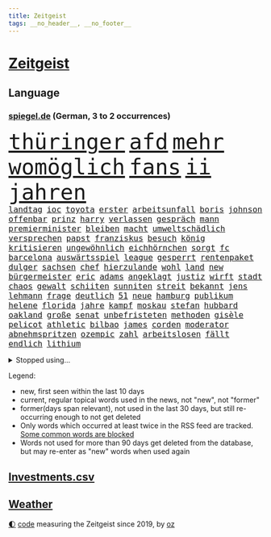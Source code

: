 ```yaml
---
title: Zeitgeist
tags: __no_header__, __no_footer__
---
```


# [Zeitgeist](https://oliz.io/zeitgeist/)

## Language

<h3><a href="https://www.spiegel.de" target="_blank">spiegel.de</a> (German, 3 to 2 occurrences)</h3>
<p style="font-family:monospace">
<span style="font-size:32pt"><a href="news_links.html#thüringer" class="current">thüringer</a></span>
<span style="font-size:32pt"><a href="news_links.html#afd" class="current">afd</a></span>
<span style="font-size:32pt"><a href="news_links.html#mehr" class="current">mehr</a></span>
<span style="font-size:32pt"><a href="news_links.html#womöglich" class="current">womöglich</a></span>
<span style="font-size:32pt"><a href="news_links.html#fans" class="current">fans</a></span>
<span style="font-size:32pt"><a href="news_links.html#ii" class="current">ii</a></span>
<span style="font-size:32pt"><a href="news_links.html#jahren" class="current">jahren</a></span>
<br>
<span style="font-size:12pt"><a href="news_links.html#landtag" class="current">landtag</a></span>
<span style="font-size:12pt"><a href="news_links.html#ioc" class="current">ioc</a></span>
<span style="font-size:12pt"><a href="news_links.html#toyota" class="new">toyota</a></span>
<span style="font-size:12pt"><a href="news_links.html#erster" class="current">erster</a></span>
<span style="font-size:12pt"><a href="news_links.html#arbeitsunfall" class="new">arbeitsunfall</a></span>
<span style="font-size:12pt"><a href="news_links.html#boris" class="current">boris</a></span>
<span style="font-size:12pt"><a href="news_links.html#johnson" class="current">johnson</a></span>
<span style="font-size:12pt"><a href="news_links.html#offenbar" class="current">offenbar</a></span>
<span style="font-size:12pt"><a href="news_links.html#prinz" class="current">prinz</a></span>
<span style="font-size:12pt"><a href="news_links.html#harry" class="current">harry</a></span>
<span style="font-size:12pt"><a href="news_links.html#verlassen" class="current">verlassen</a></span>
<span style="font-size:12pt"><a href="news_links.html#gespräch" class="current">gespräch</a></span>
<span style="font-size:12pt"><a href="news_links.html#mann" class="current">mann</a></span>
<span style="font-size:12pt"><a href="news_links.html#premierminister" class="current">premierminister</a></span>
<span style="font-size:12pt"><a href="news_links.html#bleiben" class="current">bleiben</a></span>
<span style="font-size:12pt"><a href="news_links.html#macht" class="current">macht</a></span>
<span style="font-size:12pt"><a href="news_links.html#umweltschädlich" class="new">umweltschädlich</a></span>
<span style="font-size:12pt"><a href="news_links.html#versprechen" class="current">versprechen</a></span>
<span style="font-size:12pt"><a href="news_links.html#papst" class="current">papst</a></span>
<span style="font-size:12pt"><a href="news_links.html#franziskus" class="current">franziskus</a></span>
<span style="font-size:12pt"><a href="news_links.html#besuch" class="current">besuch</a></span>
<span style="font-size:12pt"><a href="news_links.html#könig" class="current">könig</a></span>
<span style="font-size:12pt"><a href="news_links.html#kritisieren" class="current">kritisieren</a></span>
<span style="font-size:12pt"><a href="news_links.html#ungewöhnlich" class="current">ungewöhnlich</a></span>
<span style="font-size:12pt"><a href="news_links.html#eichhörnchen" class="new">eichhörnchen</a></span>
<span style="font-size:12pt"><a href="news_links.html#sorgt" class="current">sorgt</a></span>
<span style="font-size:12pt"><a href="news_links.html#fc" class="current">fc</a></span>
<span style="font-size:12pt"><a href="news_links.html#barcelona" class="current">barcelona</a></span>
<span style="font-size:12pt"><a href="news_links.html#auswärtsspiel" class="current">auswärtsspiel</a></span>
<span style="font-size:12pt"><a href="news_links.html#league" class="current">league</a></span>
<span style="font-size:12pt"><a href="news_links.html#gesperrt" class="current">gesperrt</a></span>
<span style="font-size:12pt"><a href="news_links.html#rentenpaket" class="new">rentenpaket</a></span>
<span style="font-size:12pt"><a href="news_links.html#dulger" class="new">dulger</a></span>
<span style="font-size:12pt"><a href="news_links.html#sachsen" class="current">sachsen</a></span>
<span style="font-size:12pt"><a href="news_links.html#chef" class="current">chef</a></span>
<span style="font-size:12pt"><a href="news_links.html#hierzulande" class="current">hierzulande</a></span>
<span style="font-size:12pt"><a href="news_links.html#wohl" class="current">wohl</a></span>
<span style="font-size:12pt"><a href="news_links.html#land" class="current">land</a></span>
<span style="font-size:12pt"><a href="news_links.html#new" class="current">new</a></span>
<span style="font-size:12pt"><a href="news_links.html#bürgermeister" class="current">bürgermeister</a></span>
<span style="font-size:12pt"><a href="news_links.html#eric" class="current">eric</a></span>
<span style="font-size:12pt"><a href="news_links.html#adams" class="current">adams</a></span>
<span style="font-size:12pt"><a href="news_links.html#angeklagt" class="current">angeklagt</a></span>
<span style="font-size:12pt"><a href="news_links.html#justiz" class="current">justiz</a></span>
<span style="font-size:12pt"><a href="news_links.html#wirft" class="current">wirft</a></span>
<span style="font-size:12pt"><a href="news_links.html#stadt" class="current">stadt</a></span>
<span style="font-size:12pt"><a href="news_links.html#chaos" class="current">chaos</a></span>
<span style="font-size:12pt"><a href="news_links.html#gewalt" class="current">gewalt</a></span>
<span style="font-size:12pt"><a href="news_links.html#schiiten" class="new">schiiten</a></span>
<span style="font-size:12pt"><a href="news_links.html#sunniten" class="new">sunniten</a></span>
<span style="font-size:12pt"><a href="news_links.html#streit" class="current">streit</a></span>
<span style="font-size:12pt"><a href="news_links.html#bekannt" class="current">bekannt</a></span>
<span style="font-size:12pt"><a href="news_links.html#jens" class="current">jens</a></span>
<span style="font-size:12pt"><a href="news_links.html#lehmann" class="new">lehmann</a></span>
<span style="font-size:12pt"><a href="news_links.html#frage" class="current">frage</a></span>
<span style="font-size:12pt"><a href="news_links.html#deutlich" class="current">deutlich</a></span>
<span style="font-size:12pt"><a href="news_links.html#51" class="current">51</a></span>
<span style="font-size:12pt"><a href="news_links.html#neue" class="current">neue</a></span>
<span style="font-size:12pt"><a href="news_links.html#hamburg" class="current">hamburg</a></span>
<span style="font-size:12pt"><a href="news_links.html#publikum" class="current">publikum</a></span>
<span style="font-size:12pt"><a href="news_links.html#helene" class="new">helene</a></span>
<span style="font-size:12pt"><a href="news_links.html#florida" class="current">florida</a></span>
<span style="font-size:12pt"><a href="news_links.html#jahre" class="current">jahre</a></span>
<span style="font-size:12pt"><a href="news_links.html#kampf" class="current">kampf</a></span>
<span style="font-size:12pt"><a href="news_links.html#moskau" class="current">moskau</a></span>
<span style="font-size:12pt"><a href="news_links.html#stefan" class="current">stefan</a></span>
<span style="font-size:12pt"><a href="news_links.html#hubbard" class="new">hubbard</a></span>
<span style="font-size:12pt"><a href="news_links.html#oakland" class="new">oakland</a></span>
<span style="font-size:12pt"><a href="news_links.html#große" class="current">große</a></span>
<span style="font-size:12pt"><a href="news_links.html#senat" class="current">senat</a></span>
<span style="font-size:12pt"><a href="news_links.html#unbefristeten" class="new">unbefristeten</a></span>
<span style="font-size:12pt"><a href="news_links.html#methoden" class="current">methoden</a></span>
<span style="font-size:12pt"><a href="news_links.html#gisèle" class="current">gisèle</a></span>
<span style="font-size:12pt"><a href="news_links.html#pelicot" class="current">pelicot</a></span>
<span style="font-size:12pt"><a href="news_links.html#athletic" class="new">athletic</a></span>
<span style="font-size:12pt"><a href="news_links.html#bilbao" class="new">bilbao</a></span>
<span style="font-size:12pt"><a href="news_links.html#james" class="current">james</a></span>
<span style="font-size:12pt"><a href="news_links.html#corden" class="new">corden</a></span>
<span style="font-size:12pt"><a href="news_links.html#moderator" class="current">moderator</a></span>
<span style="font-size:12pt"><a href="news_links.html#abnehmspritzen" class="current">abnehmspritzen</a></span>
<span style="font-size:12pt"><a href="news_links.html#ozempic" class="current">ozempic</a></span>
<span style="font-size:12pt"><a href="news_links.html#zahl" class="current">zahl</a></span>
<span style="font-size:12pt"><a href="news_links.html#arbeitslosen" class="current">arbeitslosen</a></span>
<span style="font-size:12pt"><a href="news_links.html#fällt" class="current">fällt</a></span>
<span style="font-size:12pt"><a href="news_links.html#endlich" class="current">endlich</a></span>
<span style="font-size:12pt"><a href="news_links.html#lithium" class="new">lithium</a></span>
</p>
<details>
<summary>Stopped using...</summary>
<p class="former" style="font-size:12pt">
aufgefordert(1437) andreas(1436) coronakrise(1436) energien(1434) entscheidungen(1434) funktionieren(1434) himmel(1434) liste(1434) oberbürgermeister(1434) untersuchungen(1434) versteigert(1434) unabhängige(1433) abgang(1432) carsten(1432) genannt(1432) saß(1432) strengere(1432) widerspricht(1432) überlebte(1432) arbeitgeber(1431) beispielen(1431) entdecken(1431) kolumnist(1431) kraftvoll(1431) prüfung(1431) schildert(1431) übersicht(1431) antreten(1430) beamte(1430) journalisten(1430) positiv(1430) stoßen(1430) verpflichtet(1430) halle(1429) normal(1429) theater(1429) turnier(1429) verschärfen(1429) vorschlag(1429) 2017(1428) 33(1428) gegenseitig(1428) geschickt(1428) mahnt(1428) uspräsidenten(1428) bsc(1427) co₂(1427) geburt(1427) geworfen(1427) halben(1427) hertha(1427) künftigen(1427) trennung(1427) versorgt(1427) ausbau(1426) bochum(1426) klaren(1426) system(1426) behörde(1425) jury(1425) tausenden(1425) teilnehmen(1425) west(1425) augsburg(1424) interesse(1424) mütter(1424) rand(1424) unterschiedlich(1424) ausfallen(1423) favoriten(1423) mieter(1423) schwierigkeiten(1423) torhüter(1423) trennen(1423) begann(1422) entscheidenden(1422) manuel(1422) untersuchen(1422) abgehört(1421) unbedingt(1421) verursacht(1421) drohungen(1420) ermittlern(1420) leitet(1420) orbán(1420) strecke(1420) viktor(1420) sinn(1419) betont(1418) warschau(1418) schottland(1417) anzeichen(1416) kevin(1416) kommende(1416) gewinn(1415) kontakte(1415) schauen(1415) schriftsteller(1415) visier(1415) deals(1414) pflanzen(1414) satz(1414) vorsprung(1414) warm(1412) außerhalb(1411) bezahlen(1411) haushalte(1411) spenden(1410) weckt(1410) gefangene(1409) mecklenburgvorpommern(1407) handel(1406) aufhalten(1405) händler(1405) not(1405) schneider(1405) vorgelegt(1405) hilfen(1402) unterdessen(1400) verkehr(1400) aufgefunden(1397) gehabt(1392) koalitionspartner(1391) smartphones(1389) identität(1386) berichtete(1341) festgesetzt(1341) niederländer(1330) lehrerin(1307) vormarsch(1299) josef(1293) müll(1185) zentralbank(1174) moderner(1108) irritiert(1093) diebe(1090) entlasten(1087) ampelparteien(1050) fußballs(1029) airlines(1027) dutzenden(1018) finnland(1006) natürlich(1001) kanzlers(988) fördern(983) gefechte(983) symbol(982) hochzeit(980) heißen(949) emotionalen(946) verwaltung(937) transparenz(936) versagen(936) lücken(921) kriegsbeginn(905) lindners(896) fox(888) wiederaufbau(888) ehrt(854) verzweiflung(842) japanische(834) ausbauen(833) kühnert(833) trans(801) extra(792) folgten(790) freispruch(780) toilette(778) subventionen(775) antony(774) drohnenangriff(772) ganzes(761) studentin(757) frühjahr(756) raten(756) studieren(755) 63(753) überreste(740) vaters(721) staatsanwalt(703) verurteilten(690) parallel(679) verehrt(678) billigt(674) uskonzern(671) gleise(664) testet(662) überlebende(650) colorado(645) gestalten(640) madonna(635) tourismus(629) verwendet(626) pokal(620) viertagewoche(619) nannte(618) vermögen(601) miete(599) getragen(595) baden(591) neunzigerjahren(591) bremst(589) ausgerufen(588) berge(587) eskalierte(587) jäger(582) verschleppt(582) zuckerberg(573) loswerden(570) alonso(567) unterbrechung(567) ausschluss(566) zogen(556) statistischen(551) rio(550) tragischen(549) dringen(537) parlamentswahlen(536) sommerspielen(535) umsetzen(534) arbeitskräfte(531) denkmal(531) unterschiede(530) konkurrent(529) spiegeltalk(528) bundesligist(525) diplomatische(524) 800(522) dringt(522) kleinflugzeug(515) gewalttaten(514) härtere(511) schottischen(511) hoeneß(510) luxus(503) ost(503) horror(502) sichere(502) straßenverkehr(495) arabischen(493) seniorin(492) parteitag(491) fossile(479) vorgenommen(477) beckenbauer(467) objekte(467) henry(460) sizilien(459) indischer(454) zügen(450) basis(443) durchgreifen(442) lebend(442) steve(439) werner(429) dfbfrauen(427) diskriminierung(421) politikerinnen(420) palästinensischen(419) heim(418) palästinensische(418) spdchef(418) perfide(417) klassische(416) brutaler(415) teuerste(414) seele(413) froh(410) winfried(408) albtraum(403) belohnt(403) tunnel(401) geprüft(398) parlamentswahl(397) erschweren(395) erwischte(395) gedreht(395) rasche(394) verschlechtert(393) debütant(392) kranke(392) ausnahmezustand(391) angefahren(388) dauerte(387) militärhilfe(387) xabi(386) wahrzeichen(378) kontrollverlust(377) sperrte(374) campus(371) kneipen(371) wohnviertel(371) heutigen(368) spdgeneralsekretär(364) block(363) rotes(358) aserbaidschan(356) bunt(356) harsche(354) noten(354) auftritte(353) dankbar(350) organisatoren(350) proben(350) isst(349) eustaaten(348) rage(347) strafgerichtshof(346) weinen(346) volle(345) teslachef(344) grenzregion(342) flüchtig(339) bahnsteig(336) ddr(334) gerechnet(332) tennisspieler(330) intern(329) lasst(328) wiedervereinigung(328) ratschläge(326) hongkong(325) kundgebung(325) interne(319) schwaben(317) stadien(316) neonazis(314) mentale(313) bezahlkarte(311) herbe(310) belgischen(308) häftlinge(306) rafah(305) eminem(304) anerkennen(303) schwindet(302) wegfallen(302) künftige(301) südlichen(301) friedlich(300) signalisiert(296) ukrainehilfe(296) eigenem(294) zeitgemäß(294) copa(293) manch(293) tim(293) barbara(292) doppelter(291) erlässt(291) getrunken(286) produzent(285) ostdeutschen(283) bernd(280) zerstritten(280) fach(277) chan(276) dr(276) exprofi(276) junis(276) verhelfen(276) einverstanden(274) raketenangriff(272) usdemokraten(272) unruhen(271) 125(270) falls(270) vorfällen(269) flagge(266) riesigen(266) staatssekretär(265) fabrik(263) agentur(261) ostdeutsche(261) 68(260) reparieren(259) interessieren(258) füllen(257) schimpft(257) übernommen(257) stromausfall(254) verpflichten(250) abermals(249) normalerweise(248) spekulationen(248) carl(247) herber(247) besonderes(245) öffnete(245) droge(243) hausbesitzer(243) kreise(242) flugzeugs(239) halbinsel(239) passagier(238) gesetzliche(237) darsteller(234) triebwerk(232) zählte(232) browser(230) piloten(228) begraben(225) haag(225) konkurrentin(225) rot(225) strategisch(225) wüste(225) entscheidender(223) gratuliert(222) reihenweise(220) sophie(220) finanzielle(219) spottet(219) hitlergruß(218) jonas(217) leichnam(214) konflikts(213) schwein(212) unfair(212) angehoben(211) harvey(211) politikum(211) extremismus(210) albion(209) unterrichtet(209) wgzimmerpreise(209) gefälschter(206) lebenswerk(205) geschichten(204) grünenchef(204) inhalt(204) umgekehrt(204) vizepräsidentin(203) kreuzfahrtschiff(202) gefeuert(200) innerlich(200) produkten(200) befragt(199) klettern(199) starkoch(199) verbraucherschutz(199) bluttat(197) bundesstraße(196) verlässlicher(195) 17jähriger(194) potter(194) reklamiert(194) schätzt(194) kostüm(193) virus(193) auszeit(191) einfuhr(190) handlungen(190) rasch(190) à(190) aktivitäten(189) rheinmetall(189) usvizepräsidentin(188) wahlkampfveranstaltung(188) dortmunds(187) gewitter(187) misslingt(187) agenten(186) bezahlte(186) held(186) mitmachen(186) sprang(186) versöhnung(186) harrison(185) bulgarien(184) tasche(184) hochstapler(183) lud(183) sorgerecht(182) restaurant(181) scheidung(181) bundesamtes(180) fsb(180) mail(179) eingestochen(178) fehlern(178) internen(178) kaputt(178) küken(178) schnellste(177) vertritt(177) einschränkung(176) fing(176) gegenstand(176) pole(176) gates(175) vorlage(175) wahren(175) abgespielt(174) philosophie(173) 18jährigen(172) altersvorsorge(172) montenegro(172) verachtung(171) westdeutschland(171) gleisbett(170) gelöscht(169) gesunde(169) vielfach(169) betonen(168) kapitalismus(168) akademische(167) 2003(166) kinohit(166) jansen(164) applaus(163) gruß(163) kibbuz(163) lasse(163) präsidentschaftskandidaten(163) rechtsradikale(163) integration(162) populismus(162) rekorde(162) vorschriften(162) massenprotesten(161) bewerbung(159) paket(158) riskante(158) wehrmacht(158) abrücken(157) mysteriöses(157) sammelklage(157) trikots(157) rüstungskonzern(156) stephanie(155) thc(155) vorgezogenen(155) tennisspielerin(154) unzulässig(154) wolke(154) baron(152) bewusstsein(152) blue(152) steine(152) tierreich(152) affären(151) boykottieren(151) wohngebiet(151) absolut(149) neoliberalen(149) techniken(149) türen(149) 1974(148) gesenkt(148) jenny(148) podcastserie(148) leichten(147) rotterdam(146) absichern(145) bündnisse(145) kirchen(145) süditalien(145) tu(145) figuren(144) abonnenten(142) aufräumarbeiten(142) bart(142) zivilgesellschaft(142) bereut(141) grandiosen(141) randaliert(140) wirtschaftspolitik(140) brighton(139) töchtern(138) 68jährige(137) atomenergiebehörde(137) aufbau(137) quält(137) regelung(137) serienmörder(137) nachnamen(136) messerangreifer(135) aufgebrochen(134) geparktes(134) prämien(134) ungewollt(134) zinswende(134) andernorts(133) evakuieren(133) betrachtet(132) islam(132) fuchs(131) fürchtete(131) stephen(131) vorgeht(131) capri(130) straftat(130) sportwissenschaftler(129) verdichten(129) amtsträger(128) angeschlagenen(128) rafael(128) denkwürdigen(127) jubelten(127) lachs(127) engagierte(126) georgiens(126) steigert(126) unbekannt(126) verbessert(126) 28jährige(125) neunjährigen(125) knackt(124) räume(124) bluthund(122) packt(122) prinzip(122) beliebtesten(121) enkel(119) entgegenzusetzen(119) europäisches(119) me(119) schlacht(119) vodafone(119) mitgliedschaft(118) vermeidbar(118) europameister(117) mitgefühl(117) birgt(116) ego(116) mieser(116) rechtfertigen(115) schärferes(115) anliegen(114) geteilt(114) nachdenken(114) polarisiert(114) stadtwerke(114) endgültigen(113) ham(113) reus(113) 39jährige(112) umzug(112) kluft(111) match(111) notorisch(111) wahlomat(111) juan(110) krankenhausreif(110) moderatorin(110) schumachers(110) wahlkämpfer(110) parteitagsrede(109) geprügelt(108) komme(108) gewaltigen(107) haie(107) befragen(106) überfluss(106) feindbild(105) inszenieren(105) plädoyer(105) weicht(105) cooper(104) schulze(103) svenja(103) trainierte(103) verspätungen(103) giftigen(102) ifoumfrage(102) stich(102) tierischer(102) wichtigster(102) fußballspiele(101) geldes(101) liiert(101) trashtv(101) münchens(100) dozenten(99) kanton(99) gewahrsam(98) vergeltungsangriff(98) streitthema(97) transfers(97) verwaltungsgericht(97) weltberühmt(97) weltbild(97) klimaneutral(96) sinwar(96) zugezogen(96) double(95) illusionen(95) kletterer(95) kürzung(95) schweizerischen(95) anspielung(94) anke(93) gerichtsurteil(93) hinein(93) sicherheitsberater(93) dwd(92) kabeltv(92) kryptowährungen(92) autogramm(91) fett(91) fitness(91) heimgesucht(91) nervös(91) pcs(91) rekordsumme(91) verhängnisvollen(91) amal(90) ausgebrannt(90) doppelspitze(90) eingeschüchtert(90) existieren(90) feuerwerkskörper(90) haftantritt(90) heiterkeit(90) lockert(90) millionenfach(90) politikers(90) schwindender(90) bekanntwerden(89) geschlossener(89) hagelkörner(89) herum(89) klassenkampf(89) oberbürgermeisters(89) alejandro(88) anerkannt(88) ask(88) autonome(88) blauen(88) getrennte(88) hut(88) lauern(88) linzer(88) marktplatz(88) symbolischen(88) traurige(88) verspielte(88) mangelnder(87) mitschuld(87) romy(87) spielberechtigung(87) vorarlberg(87) kravitz(86) lügt(86) verheerender(86) wdr(86) exgeneral(85) friedlicher(85) hospitalschauspieler(85) verarbeiten(85) wactor(85) aufgeht(84) freiheitsstrafen(84) kostengründen(84) lobes(84) streifen(84) verpflichtend(84) 28jähriger(83) 60jährige(83) familienmitglieder(83) grenzwerte(83) mitmachaktionen(83) richterspruch(83) struktur(83) unterschrieb(83) zuerst(83) ägyptischen(83) co₂ausstoß(82) rossmann(82) zuge(82) fehlanzeige(81) kremlnahe(81) obamas(81) stellenausschreibung(81) aufrufbar(80) bester(80) leopard(80) narendra(80) entgegensetzen(79) gesteuert(79) giulia(79) kräftige(79) tabuthema(79) tsv(79) auferlegten(78) eingerichtet(78) foundation(78) herein(78) intensiver(78) kletterte(78) umspannwerk(78) abgelöst(77) autolobby(77) dingen(77) reichste(77) schätzung(77) abholen(76) ausländerfeindliche(76) bitcoin(76) foodwatch(76) gesunkener(76) huscht(76) rivale(76) schildern(76) steckte(76) jemandem(75) tops(75) bergauf(74) duschen(74) einzelhandel(74) grob(74) mittendrin(74) nahostreise(74) saubere(74) schillerndsten(74) sprangen(74) 33jähriger(73) einziges(73) englands(73) entwicklungsministerin(73) hogan(73) hulk(73) raue(73) weiterspielen(73) canyon(72) dame(72) hilferufe(72) kennengelernt(72) kurioser(72) mick(72) nuri(72) spitzengespräch(72) stach(72) steuerte(72) wärmewende(72) überprüfung(72) şahin(72) aggressiven(71) auszutricksen(71) dramatisches(71) flops(71) strategiewechsel(71) umstrittenem(71) verstörend(71) boba(70) fabian(70) hürzeler(70) ian(70) jagte(70) mob(70) quadrat(70) santiago(70) steuerberater(70) unmögliche(70) vermummte(70) bautzen(69) halter(69) oh(69) westdeutsche(69) boomer(68) gefährlichste(68) gesprächsstoff(68) small(68) vordergrund(68) arbeitstage(67) ex(67) fahrendem(67) fauci(67) kalender(67) robotern(67) rücknahme(67) schwangerschaften(67) versteigerung(67) abwegiger(66) ausdrücklich(66) formel1team(66) handynetz(66) lebe(66) steakhauserbin(66) ausreisepflichtigen(65) dieselbe(65) drehten(65) elblandrevolte(65) friseur(65) geschwiegen(65) i̇lkay(65) reanimation(65) wütende(65) bootsausflug(64) ertrunken(64) fahrerwertung(64) gefehlt(64) glaube(64) kirmes(64) offenem(64) unermüdlich(64) 3500(63) bootsunglück(63) erwarte(63) feiergesellschaft(63) kernkraftwerk(63) müdigkeit(63) pilger(63) qualifying(63) segelboot(63) autodach(62) bondgirl(62) csd(62) icezüge(62) sir(62) wahrscheinlicher(62) warfen(62) zurückgebracht(62) dfbpräsident(61) erwiesen(61) geflohener(61) genügen(61) luxusjacht(61) neuendorf(61) reiseziele(61) absolutes(60) gewaltvorwürfe(60) griechischer(60) halt(60) milliardären(60) mitspielern(60) 88(59) gezerrt(59) gondeln(59) indiens(59) kartoffeln(59) löschte(59) massen(59) schalten(59) sturzflut(59) atlantik(58) drogendelikte(58) kuriosen(58) lernten(58) mehrfamilienhauses(58) weltpremiere(58) angekündigte(57) berufsgruppe(57) fehlentscheidung(57) jupiter(57) lacht(57) länderspiele(57) abwegen(56) bargeldloses(56) bundesarbeitsgericht(56) entgehen(56) filiale(56) hochzeitsgäste(56) hunderter(56) neudelhi(56) ostfriesland(56) privatleben(56) werten(56) ach(55) schwefeldioxid(55) teilrepublik(55) zerstörten(55) gelähmt(54) kandidieren(54) parteitags(54) tirol(54) ökostrom(54) massenpanik(53) wohnungsmarkt(53) kalkül(52) passgenaue(52) phantom(52) schmecken(52) wohle(52) abschiebepläne(51) ausgewogene(51) brilliert(51) kohlekraftwerk(51) milliardärs(51) reeves(51) spielberg(51) verspürt(51) zuversicht(51) bemühungen(50) glücklicher(50) schwierigen(50) sportgerichtshof(50) verfolgten(50) bswchefin(49) derart(49) ersticht(49) erzeugen(49) passant(49) wrestler(49) absurden(48) beinhalten(48) erntete(48) getränke(48) gewalttätig(48) mails(48) schiene(48) übersehen(48) brannten(47) diekmann(47) lukrativen(47) notfalls(47) romance(47) vorjahressiegerin(47) ölbranche(47) 109(46) 247(46) abwärtsspirale(46) biograf(46) hochsprung(46) sorgfältig(46) streikt(46) vermisstes(46) vorläufige(46) pascal(45) ostbeauftragte(44) ostbeauftragter(44) umarmungen(44) ausgestellt(43) extinction(43) teilweisen(43) abgebogen(42) minen(42) spiegelreporterin(42) eindringen(41) gefängnisse(41) interessanter(41) bayernprofi(40) events(40) imageproblem(40) israelhass(40) moderiert(40) morde(40) privatjets(40) regierungsbeteiligungen(40) schmutzig(40) vizekandidat(40) zukommt(40) angesteckt(39) ber(39) bond(39) doug(39) längeren(39) zweck(39) hauptstadtflughafen(38) längen(38) neidisch(38) ordnen(38) schau(38) vereinbart(38) benutzen(37) keanu(37) klimafreundlich(37) milwaukee(37) tiktoktrend(37) charmanter(36) fernsehens(36) gentleman(36) nächstes(36) pitzke(36) siena(36) teamkollege(36) umweltorganisationen(36) unwetterschäden(36) zuschuss(36) ansbach(35) erwärmung(35) hassten(35) lehrt(35) losging(35) digitales(34) ernte(34) hüller(34) prix(34) zwist(34) befeuern(33) bescheinigt(33) quasi(33) unomission(33) verfall(33) vorbehalten(33) 60jähriger(32) gigantisches(32) personalwechsel(32) sportwelt(32) tenniswelt(32) verdoppeln(32) 1943(31) auszeiten(31) blauzungenkrankheit(31) debütalbum(31) dusche(31) geschwindigkeit(31) kreta(31) lüften(31) rennfahrer(31) rinder(31) rückschläge(31) valentina(31) vermeidet(31) vermeintlicher(31) dschungel(30) krönungsmesse(30) menschlicher(30) schleusen(30) irgendetwas(29) schutzstatus(29) siedler(29) user(29) gesamtklassement(28) neumünster(28) roadtrip(28) uswirtschaft(28) verbrennungsmotor(28) 120000(27) 800000(27) ampelkrise(27) durcheinander(27) lobeshymnen(27) meme(27) verfängt(27) ehrlich(26) gesten(26) glatzeder(26) hang(26) michelle(26) olympiasilber(26) politologin(26) rebell(26) schwede(26) spdaußenpolitiker(26) umfragewerte(26) zeitreise(26) fuad(25) gelungenen(25) gendersternchen(25) härtesten(25) murdochs(25) rupert(25) segelschiff(25) shukr(25) unterfranken(25) urteilt(25) weint(25) anwältin(24) barsinghausen(24) einsatzwagen(24) erfunden(24) hamaschef(24) klimaproteste(24) traditionelle(24) unterhaltsam(24) verabredet(24) zurückdrehen(24) halberstadt(23) halfen(23) kalifornischen(23) pfleger(23) regimekritiker(23) rennens(23) schönheitsideal(23) 1924(22) ceo(22) mitbewohner(22) status(22) würdigte(22) dunkel(21) furchner(21) gendern(21) ifoinstituts(21) irmgard(21) konzentrationslager(21) kzsekretärin(21) nelles(21) oppositionspartei(21) stutthof(21) wespen(21) augenzeuge(20) belästigungen(20) felssturz(20) gecancelt(20) göteborg(20) körpers(20) lukaschenko(20) stabhochsprung(20) aufgegeben(19) aufmarsch(19) begnadigt(19) boeingmaschine(19) flugs(19) meldungen(19) terrors(19) unübersichtlich(19) einreichen(18) emhoff(18) engelke(18) gleichermaßen(18) hadern(18) sturmböe(18) verfassungsbeschwerde(18) viermal(18) vorgedrungen(18) würzburg(18) yahya(18) youtubekanal(18) kokainaffäre(17) unsicherheiten(17) warschauer(17) 26jähriger(16) bränden(16) charts(16) danny(16) harris'(16) olympiagold(16) parteiführung(16) schuster(16) topspiel(16) vizepräsidentschaftskandidaten(16) auswandern(15) diesjährige(15) flieht(15) geflohenen(15) preisgeld(15) süchtig(15) unterhaltung(15) versenkt(15) 103(14) absprung(14) einbrechen(14) filmrolle(14) kuh(14) stichelt(14) diplomaten(13) gelangt(13) ikea(13) mandanten(13) bewusstlos(12) düfte(12) pointen(12) tobte(12) ajax(11) dürr(11) fdpfraktionschef(11) geschlechterdebatte(11) ops(11) ukraineoffensive(11)
</p>
</details>
<p>Legend:
<ul>
<li><span class="new">new</span>, first seen within the last 10 days</li>
<li><span class="current">current</span>, regular topical words used in the news, not "new", not "former"</li>
<li><span class="former">former(days span relevant)</span>, not used in the last 30 days, but still re-occurring enough to not get deleted</li>
<li>Only words which occurred at least twice in the RSS feed are tracked. <a href="language/filters.py">Some common words are blocked</a></li>
<li>Words not used for more than 90 days get deleted from the database, but may re-enter as "new" words when used again</li>
</ul>
</p>

## [Investments](investments.html)[.csv](investments.csv)

## [Weather](weather.html)

<footer>
<a href="javascript:toggleTheme()" class="nav">🌓</a>
<a href="https://github.com/ooz/zeitgeist">code</a> measuring the Zeitgeist since 2019, by <a href="https://oliz.io">oz</a>
</footer>
